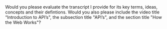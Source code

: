 Would you please evaluate the transcript I provide for its key terms, ideas, concepts and their defintions. Would you also please include the video title “Introduction to API’s", the subsection title "API’s", and the section title "How the Web Works"?
